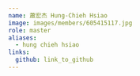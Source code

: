 ```yaml
---
name: 蕭宏杰 Hung-Chieh Hsiao 
image: images/members/605415117.jpg 
role: master
aliases:
  - hung chieh hsiao
links:
  github: link_to_github 
---
```

